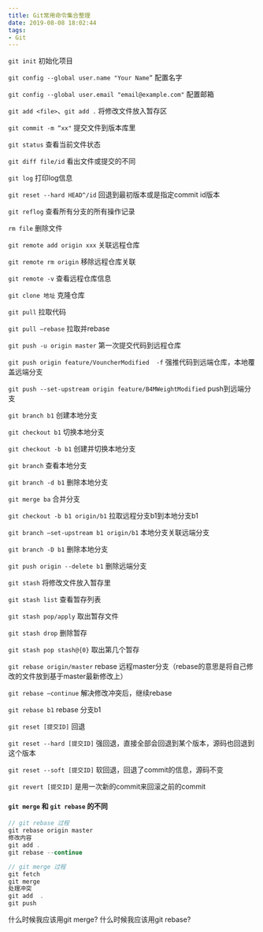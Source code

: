 ```yaml
---
title: Git常用命令集合整理
date: 2019-08-08 18:02:44
tags: 
- Git
---
```

`git init` 初始化项目

`git config --global user.name "Your Name”` 配置名字

`git config --global user.email "email@example.com"` 配置邮箱

`git add <file>`、`git add .` 将修改文件放入暂存区

`git commit -m “xx"` 提交文件到版本库里

`git status` 查看当前文件状态

<!-- more -->

`git diff file/id` 看出文件或提交的不同

`git log` 打印log信息

`git reset --hard HEAD^/id` 回退到最初版本或是指定commit id版本

`git reflog` 查看所有分支的所有操作记录

`rm file` 删除文件

`git remote add origin xxx` 关联远程仓库

`git remote rm origin` 移除远程仓库关联

`git remote -v` 查看远程仓库信息

`git clone 地址` 克隆仓库

`git pull` 拉取代码

`git pull —rebase` 拉取并rebase

`git push -u origin master` 第一次提交代码到远程仓库

`git push origin feature/VouncherModified  -f` 强推代码到远端仓库，本地覆盖远端分支

`git push --set-upstream origin feature/B4MWeightModified` push到远端分支

`git branch b1` 创建本地分支

`git checkout b1` 切换本地分支

`git checkout -b b1` 创建并切换本地分支

`git branch` 查看本地分支

`git branch -d b1` 删除本地分支

`git merge ba` 合并分支

`git checkout -b b1 origin/b1`  拉取远程分支b1到本地分支b1

`git branch —set-upstream b1 origin/b1` 本地分支关联远端分支

`git branch -D b1` 删除本地分支

`git push origin --delete b1` 删除远端分支

`git stash` 将修改文件放入暂存里

`git stash list` 查看暂存列表

`git stash pop/apply` 取出暂存文件

`git stash drop` 删除暂存

`git stash pop stash@{0}` 取出第几个暂存

`git rebase origin/master` rebase 远程master分支（rebase的意思是将自己修改的文件放到基于master最新修改上）

`git rebase —continue` 解决修改冲突后，继续rebase

`git rebase b1` rebase 分支b1

`git reset [提交ID]` 回退

`git reset --hard [提交ID]` 强回退，直接全部会回退到某个版本，源码也回退到这个版本

`git reset --soft [提交ID]` 软回退，回退了commit的信息，源码不变

`git revert [提交ID]` 是用一次新的commit来回滚之前的commit

#### `git merge` 和 `git rebase` 的不同

``` js
// git rebase 过程
git rebase origin master
修改内容
git add .
git rebase --continue

// git merge 过程
git fetch
git merge
处理冲突
git add  .
git push
```
什么时候我应该用git merge?
什么时候我应该用git rebase?